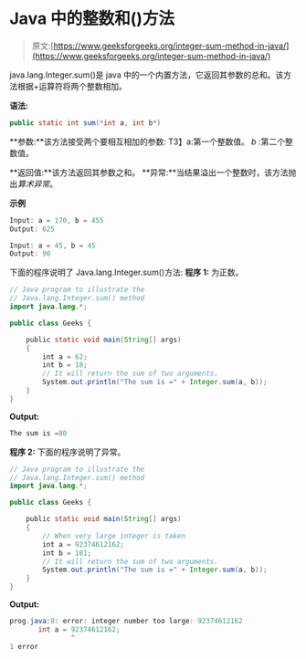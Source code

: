 # Java 中的整数和()方法

> 原文:[https://www.geeksforgeeks.org/integer-sum-method-in-java/](https://www.geeksforgeeks.org/integer-sum-method-in-java/)

java.lang.Integer.sum()是 java 中的一个内置方法，它返回其参数的总和。该方法根据+运算符将两个整数相加。

**语法:**

```java
public static int sum(*int a, int b*)
```

**参数:**该方法接受两个要相互相加的参数:
T3】a:第一个整数值。
*b* :第二个整数值。

**返回值:**该方法返回其参数之和。
**异常:**当结果溢出一个整数时，该方法抛出*算术异常*。

**示例**

```java
Input: a = 170, b = 455
Output: 625

Input: a = 45, b = 45
Output: 90
```

下面的程序说明了 Java.lang.Integer.sum()方法:
**程序 1:** 为正数。

```java
// Java program to illustrate the
// Java.lang.Integer.sum() method
import java.lang.*;

public class Geeks {

    public static void main(String[] args)
    {
        int a = 62;
        int b = 18;
        // It will return the sum of two arguments.
        System.out.println("The sum is =" + Integer.sum(a, b));
    }
}
```

**Output:**

```java
The sum is =80

```

**程序 2:** 下面的程序说明了异常。

```java
// Java program to illustrate the
// Java.lang.Integer.sum() method
import java.lang.*;

public class Geeks {

    public static void main(String[] args)
    {
        // When very large integer is taken
        int a = 92374612162; 
        int b = 181;
        // It will return the sum of two arguments.
        System.out.println("The sum is =" + Integer.sum(a, b));
    }
}
```

**Output:**

```java
prog.java:8: error: integer number too large: 92374612162
       int a = 92374612162;
               ^
1 error

```